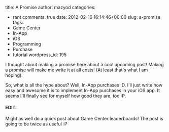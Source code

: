 title: A Promise
author: mazyod
categories:
- rant
comments: true
date: 2012-02-16 16:14:46+00:00
slug: a-promise
tags:
- Game Center
- In-App
- iOS
- Programming
- Purchase
- tutorial
wordpress_id: 195

I thought about making a promise here about a cool upcoming post! Making a promise will make me write it at all costs! (At least that's what I am hoping).

So, what is all the hype about? Well, In-App purchases :D. I'll just write how easy and awesome it is to implement In-App purchases in your iOS app. It seems I'll finally see for myself how good they are, too :P.


#### EDIT:


Might as well do a quick post about Game Center leaderboards! The post is going to be twice as useful :P
